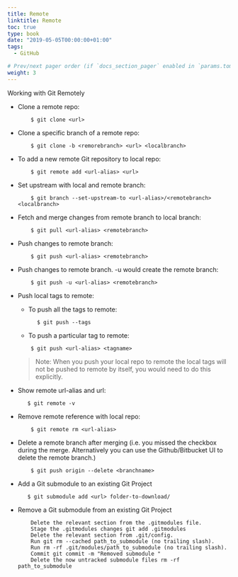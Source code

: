 ```yaml
---
title: Remote
linktitle: Remote
toc: true
type: book
date: "2019-05-05T00:00:00+01:00"
tags:
  - GitHub

# Prev/next pager order (if `docs_section_pager` enabled in `params.toml`)
weight: 3
---
```


Working with Git Remotely

<!--more-->

* Clone a remote repo:
  ```
      $ git clone <url>
  ```
* Clone a specific branch of a remote repo:
  ```
      $ git clone -b <remorebranch> <url> <localbranch>
  ```
* To add a new remote Git repository to local repo:
  ```
      $ git remote add <url-alias> <url>
  ```
* Set upstream with local and remote branch:
  ```
      $ git branch --set-upstream-to <url-alias>/<remotebranch> <localbranch>
  ```
* Fetch and merge changes from remote branch to local branch:
  ```
      $ git pull <url-alias> <remotebranch>
  ```
* Push changes to remote branch:
  ```
      $ git push <url-alias> <remotebranch>
  ```
* Push changes to remote branch. -u would create the remote branch:
  ```
      $ git push -u <url-alias> <remotebranch>
  ```
* Push local tags to remote:
	* To push all the tags to remote:
  	```
          $ git push --tags
    ```
    * To push a particular tag to remote:  
    ```
        $ git push <url-alias> <tagname>
    ```
  > Note: When you push your local repo to remote the local tags will not be pushed to remote by itself, you would need to do this explicitly.

* Show remote url-alias and url:
  ```
     $ git remote -v
  ```
* Remove remote reference with local repo:
  ```
      $ git remote rm <url-alias>
  ```
* Delete a remote branch after merging
(i.e. you missed the checkbox during the merge.              Alternatively you can use the Github/Bitbucket UI to delete the remote branch.)
  ```
      $ git push origin --delete <branchname>
  ```
* Add a Git submodule to an existing Git Project
  ```
     $ git submodule add <url> folder-to-download/
  ```
* Remove a Git submodule from an existing Git Project
  ```
      Delete the relevant section from the .gitmodules file.
      Stage the .gitmodules changes git add .gitmodules
      Delete the relevant section from .git/config.
      Run git rm --cached path_to_submodule (no trailing slash).
      Run rm -rf .git/modules/path_to_submodule (no trailing slash).
      Commit git commit -m "Removed submodule "
      Delete the now untracked submodule files rm -rf path_to_submodule
  ```
